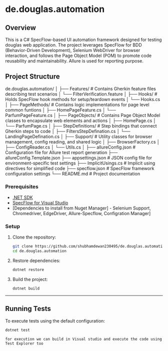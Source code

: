 ﻿# de.douglas.automation
## Overview

This is a C# SpecFlow-based UI automation framework designed for testing douglas web application. The project leverages SpecFlow for BDD (Behavior-Driven Development), Selenium WebDriver for browser interaction, and follows the Page Object Model (POM) to promote code reusability and maintainability. Allure is used for reporting purpose.

## Project Structure

de.douglas.automation/ │ ├── Features/ # Contains Gherkin feature files describing test scenarios │ └── FilterVerification.feature │ ├── Hooks/ # Holds SpecFlow hook methods for setup/teardown events │ └── Hooks.cs │ ├── PageMethods/ # Contains logic implementations for page level common funtions │ ├── HomePageFeature.cs │ └── ParfumPageFeature.cs │ ├── PageObjects/ # Contains Page Object Model classes to encapsulate web elements and actions │ ├── HomePage.cs │ └── ParfumPage.cs │ ├── StepDefinitions/ # Step bindings that connect Gherkin steps to code │ ├── FiltersStepDefination.cs │ └── LandingPageDefination.cs │ ├── Support/ # Utility classes for browser management, config reading, and shared logic │ ├── BrowserFactory.cs │ ├── ConfigReader.cs │ └── Utils.cs │ ├── allureConfig.json # Configuration file for Allure test report generation ├── allureConfig.Template.json ├── appsettings.json # JSON config file for environment-specific test settings ├── ImplicitUsings.cs # Implicit using directives for simplified code ├── specflow.json # SpecFlow framework configuration settings └── README.md # Project documentation

### Prerequisites

- [.NET SDK](https://dotnet.microsoft.com/download)
- [SpecFlow for Visual Studio](https://marketplace.visualstudio.com/items?itemName=SpecFlowTeam.SpecFlowForVisualStudio)
- [Dependencies to install from Nuget Manager] - Selenium Support, Chromedriver, EdgeDriver, Allure-Specflow, Configration Manager]

### Setup

1. Clone the repository:
    ```bash
    git clone https://github.com/shubhamdewan230495/de.douglas.automation.git
    cd de.douglas.automation
    ```

2. Restore dependencies:
    ```bash
    dotnet restore
    ```

3. Build the project:
    ```bash
    dotnet build
    ```

---

## Running Tests

To execute tests using the default configuration:

```bash
dotnet test
```

```
for execution we can build in Visual studio and execute the code using Test Explorer too
```